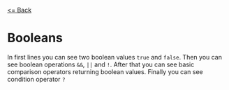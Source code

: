 [<= Back](../)

# Booleans

In first lines you can see two boolean values `true` and `false`.
Then you can see boolean operations `&&`, `||` and `!`.
After that you can see basic comparison operators returning boolean values.
Finally you can see condition operator `?`
